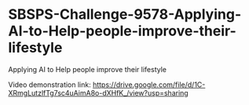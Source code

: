 # SBSPS-Challenge-9578-Applying-AI-to-Help-people-improve-their-lifestyle
Applying AI to Help people improve their lifestyle

Video demonstration link: https://drive.google.com/file/d/1C-XRmgLutzlfTg7sc4uAimA8o-dXHfK_/view?usp=sharing
